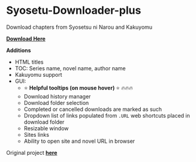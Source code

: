 # Syosetu-Downloader-plus
Download chapters from Syosetsu ni Narou and Kakuyomu

**[Download Here](https://github.com/setsumi/Syosetu-Downloader-plus/releases/)**

**Additions**
- HTML titles
- TOC: Series name, novel name, author name
- Kakuyomu support
- GUI:
    - :star: **Helpful tooltips (on mouse hover)** :star: :fire::fire::fire:
    - Download history manager
    - Download folder selection
    - Completed or cancelled downloads are marked as such
    - Dropdown list of links populated from `.URL` web shortcuts placed in download folder
    - Resizable window
    - Sites links
    - Ability to open site and novel URL in browser

Original project **[here](https://github.com/LordZero25/Syosetu-Downloader/)**
